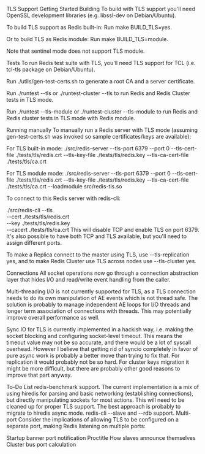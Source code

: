 TLS Support
Getting Started
Building
To build with TLS support you'll need OpenSSL development libraries (e.g. libssl-dev on Debian/Ubuntu).

To build TLS support as Redis built-in: Run make BUILD_TLS=yes.

Or to build TLS as Redis module: Run make BUILD_TLS=module.

Note that sentinel mode does not support TLS module.

Tests
To run Redis test suite with TLS, you'll need TLS support for TCL (i.e. tcl-tls package on Debian/Ubuntu).

Run ./utils/gen-test-certs.sh to generate a root CA and a server certificate.

Run ./runtest --tls or ./runtest-cluster --tls to run Redis and Redis Cluster tests in TLS mode.

Run ./runtest --tls-module or ./runtest-cluster --tls-module to run Redis and Redis cluster tests in TLS mode with Redis module.

Running manually
To manually run a Redis server with TLS mode (assuming gen-test-certs.sh was invoked so sample certificates/keys are available):

For TLS built-in mode: ./src/redis-server --tls-port 6379 --port 0
--tls-cert-file ./tests/tls/redis.crt
--tls-key-file ./tests/tls/redis.key
--tls-ca-cert-file ./tests/tls/ca.crt

For TLS module mode: ./src/redis-server --tls-port 6379 --port 0
--tls-cert-file ./tests/tls/redis.crt
--tls-key-file ./tests/tls/redis.key
--tls-ca-cert-file ./tests/tls/ca.crt
--loadmodule src/redis-tls.so

To connect to this Redis server with redis-cli:

./src/redis-cli --tls \
    --cert ./tests/tls/redis.crt \
    --key ./tests/tls/redis.key \
    --cacert ./tests/tls/ca.crt
This will disable TCP and enable TLS on port 6379. It's also possible to have both TCP and TLS available, but you'll need to assign different ports.

To make a Replica connect to the master using TLS, use --tls-replication yes, and to make Redis Cluster use TLS across nodes use --tls-cluster yes.

Connections
All socket operations now go through a connection abstraction layer that hides I/O and read/write event handling from the caller.

Multi-threading I/O is not currently supported for TLS, as a TLS connection needs to do its own manipulation of AE events which is not thread safe. The solution is probably to manage independent AE loops for I/O threads and longer term association of connections with threads. This may potentially improve overall performance as well.

Sync IO for TLS is currently implemented in a hackish way, i.e. making the socket blocking and configuring socket-level timeout. This means the timeout value may not be so accurate, and there would be a lot of syscall overhead. However I believe that getting rid of syncio completely in favor of pure async work is probably a better move than trying to fix that. For replication it would probably not be so hard. For cluster keys migration it might be more difficult, but there are probably other good reasons to improve that part anyway.

To-Do List
 redis-benchmark support. The current implementation is a mix of using hiredis for parsing and basic networking (establishing connections), but directly manipulating sockets for most actions. This will need to be cleaned up for proper TLS support. The best approach is probably to migrate to hiredis async mode.
 redis-cli --slave and --rdb support.
Multi-port
Consider the implications of allowing TLS to be configured on a separate port, making Redis listening on multiple ports:

Startup banner port notification
Proctitle
How slaves announce themselves
Cluster bus port calculation

